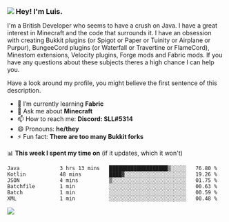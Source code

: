 <h3 style="margin: auto;"><img src="https://avatars.githubusercontent.com/u/39528861?s=48&v=4" ></img> Hey! I'm Luis.</h3>

I'm a British Developer who seems to have a crush on Java. I have a great interest in Minecraft and the code that surrounds it. I have an obsession with creating Bukkit plugins (or Spigot or Paper or Tuinity or Airplane or Purpur), BungeeCord plugins (or Waterfall or Travertine or FlameCord), Minestom extensions, Velocity plugins, Forge mods and Fabric mods. If you have any questions about these subjects theres a high chance I can help you.
  
Have a look around my profile, you might believe the first sentence of this description.

- 🌱 I’m currently learning **Fabric**
- 💬 Ask me about **Minecraft**
- 📫 How to reach me: **Discord: SLL#5314**
- 😄 Pronouns: **he/they**
- ⚡ Fun fact: **There are too many Bukkit forks**

📊 **This week I spent my time on** (if it updates, which it won't)
<!--START_SECTION:waka-->

```text
Java             3 hrs 13 mins   ███████████████████▒░░░░░   76.80 %
Kotlin           48 mins         ████▓░░░░░░░░░░░░░░░░░░░░   19.26 %
JSON             4 mins          ▒░░░░░░░░░░░░░░░░░░░░░░░░   01.75 %
Batchfile        1 min           ░░░░░░░░░░░░░░░░░░░░░░░░░   00.63 %
Batch            1 min           ░░░░░░░░░░░░░░░░░░░░░░░░░   00.59 %
XML              1 min           ░░░░░░░░░░░░░░░░░░░░░░░░░   00.48 %
```

<!--END_SECTION:waka-->

<a href="https://sllcoding.dev"><img src="https://github-readme-stats.vercel.app/api?username=SLLCoding&show_icons=true&theme=great-gatsby" /></a>
